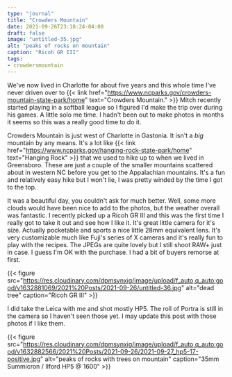 ```yaml
---
type: "journal"
title: "Crowders Mountain"
date: 2021-09-26T23:18:24-04:00
draft: false
image: "untitled-35.jpg"
alt: "peaks of rocks on mountain"
caption: "Ricoh GR III"
tags:
- crowdersmountain
---
```


We've now lived in Charlotte for about five years and this whole time I've never driven over to {{< link href="https://www.ncparks.gov/crowders-mountain-state-park/home" text="Crowders Mountain." >}} Mitch recently started playing in a softball league so I figured I'd make the trip over during his games. A little solo me time. I hadn't been out to make photos in months it seems so this was a really good time to do it.

Crowders Mountain is just west of Charlotte in Gastonia. It isn't a _big_ mountain by any means. It's a lot like {{< link href="https://www.ncparks.gov/hanging-rock-state-park/home" text="Hanging Rock" >}} that we used to hike up to when we lived in Greensboro. These are just a couple of the smaller mountains scattered about in western NC before you get to the Appalachian mountains. It's a fun and relatively easy hike but I won't lie, I was pretty winded by the time I got to the top.

It was a beautiful day, you couldn't ask for much better. Well, some more clouds would have been nice to add to the photos, but the weather overall was fantastic. I recently picked up a Ricoh GR III and this was the first time I really got to take it out and see how I like it. It's great little camera for it's size. Actually pocketable and sports a nice little 28mm equivalent lens. It's very customizable much like Fuji's series of X cameras and it's really fun to play with the recipes. The JPEGs are quite lovely but I still shoot RAW+ just in case. I guess I'm OK with the purchase. I had a bit of buyers remorse at first.

{{< figure src="https://res.cloudinary.com/dpmsynxig/image/upload/f_auto,q_auto:good/v1632881069/2021%20Posts/2021-09-26/untitled-36.jpg" alt="dead tree" caption="Ricoh GR III" >}}

I did take the Leica with me and shot mostly HP5. The roll of Portra is still in the camera so I haven't seen those yet. I may update this post with those photos if I like them.

{{< figure src="https://res.cloudinary.com/dpmsynxig/image/upload/f_auto,q_auto:good/v1632882566/2021%20Posts/2021-09-26/2021-09-27_hp5-17-positive.jpg" alt="peaks of rocks with trees on mountain" caption="35mm Summicron / Ilford HP5 @ 1600" >}}
